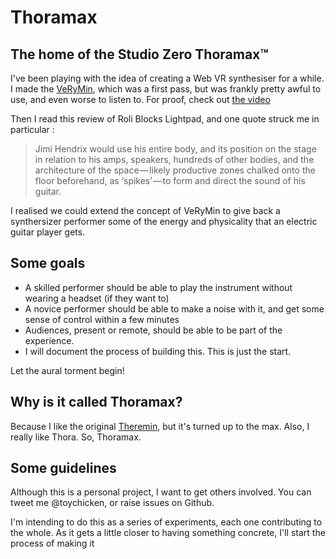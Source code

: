 # Thoramax

## The home of the Studio Zero Thoramax™

I've been playing with the idea of creating a Web VR synthesiser for a while. I made the [VeRyMin](https://github.com/studiozero/verymin), which was a first pass, but was frankly pretty awful to use, and even worse to listen to. For proof, check out [the video](https://www.youtube.com/watch?v=vkTcWMQkp9g)

Then I read this review of Roli Blocks Lightpad, and one quote struck me in particular :

>Jimi Hendrix would use his entire body, and its position on the stage in relation to his amps, speakers, hundreds of other bodies, and the architecture of the space — likely productive zones chalked onto the floor beforehand, as ‘spikes’ — to form and direct the sound of his guitar.

I realised we could extend the concept of VeRyMin to give back a synthersizer performer some of the energy and physicality that an electric guitar player gets.

## Some goals

* A skilled performer should be able to play the instrument without wearing a headset (if they want to)
* A novice performer should be able to make a noise with it, and get some sense of control within a few minutes
* Audiences, present or remote, should be able to be part of the experience.
* I will document the process of building this. This is just the start.

Let the aural torment begin!

## Why is it called Thoramax?

Because I like the original [Theremin](https://en.wikipedia.org/wiki/Theremin), but it's turned up to the max. Also, I really like Thora. So, Thoramax.

## Some guidelines

Although this is a personal project, I want to get others involved. You can tweet me @toychicken, or raise issues on Github.

I'm intending to do this as a series of experiments, each one contributing to the whole. As it gets a little closer to having something concrete, I'll start the process of making it